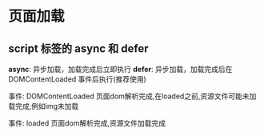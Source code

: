# 页面加载

## script 标签的 async 和 defer
**async**: 异步加载，加载完成后立即执行
**defer**: 异步加载，加载完成后在 DOMContentLoaded 事件后执行(推荐使用)

事件: DOMContentLoaded
    页面dom解析完成,在loaded之前,资源文件可能未加载完成,例如img未加载

事件: loaded
    页面dom解析完成,资源文件加载完成
